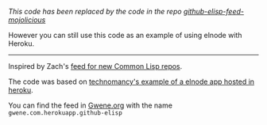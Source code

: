 
*This code has been replaced by the code in the repo [github-elisp-feed-mojolicious](https://github.com/rolpereira/github-elisp-feed-mojolicious)*

However you can still use this code as an example of using elnode with Heroku.

-------------------------------------------------------------------------------


Inspired by Zach's
[feed for new Common Lisp repos](http://xach.livejournal.com/298220.html).

The code was based on [technomancy's example of a elnode app hosted in heroku](https://github.com/technomancy/commodore-night-vision).

You can find the feed in [Gwene.org](http://gwene.org) with the name `gwene.com.herokuapp.github-elisp`
